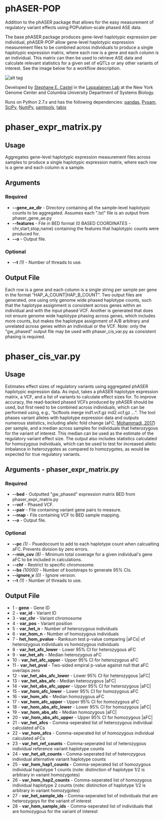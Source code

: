 # phASER-POP
Addition to the phASER package that allows for the easy measurement of regulatory variant effects using POPulation-scale phased ASE data.

The base phASER package produces gene-level haplotypic expression per individual, phASER-POP allow gene-level haplotypic expression measurement files to be combined across individuals to produce a single haplotypic expression matrix, where each row is a gene and each column is an individual. This matrix can then be used to retrieve ASE data and calculate relevant statistics for a given set of eQTLs or any other variants of interest. See the image below for a workflow description.

![alt tag](https://raw.github.com/secastel/phaser/master/docs/phaser_pop_workflow.png)

Developed by [Stephane E. Castel](mailto:stephanecastel@gmail.com) in the [Lappalainen Lab](http://tllab.org) at the New York Genome Center and Columbia University Department of Systems Biology.

Runs on Python 2.7.x and has the following dependencies: [pandas](http://pandas.pydata.org), [Pysam](https://github.com/pysam-developers/pysam), [SciPy](http://www.scipy.org), [NumPy](http://www.numpy.org), [samtools](http://www.htslib.org), [tabix](http://www.htslib.org/doc/tabix.html)

# phaser_expr_matrix.py
## Usage
Aggregates gene-level haplotypic expression measurement files across samples to produce a single haplotypic expression matrix, where each row is a gene and each column is a sample.

## Arguments
### Required
* **--gene_ae_dir** - Directory containing all the sample-level haplotypic counts to be aggregated. Assumes each ".txt" file is an output from phaser_gene_ae.py
* **--features** - File in BED format (0 BASED COORDINATES - chr,start,stop,name) containing the features that haplotypic counts were produced for.
* **--o** - Output file.

### Optional
* **--t** _(1)_ - Number of threads to use.

## Output File
Each row is a gene and each column is a single string per sample per gene in the format “HAP_A_COUNT|HAP_B_COUNT”. Two output files are generated, one using only genome wide phased haplotype counts, such that the haplotype assignment is consistent across genes within an individual and with the input phased VCF. Another is generated that does not ensure genome wide haplotype phasing across genes, which includes more counts, but makes the haplotype assignment of A/B arbitrary and unrelated across genes within an individual or the VCF. Note: only the "gw_phased" output file may be used with phaser_cis_var.py as consistent phasing is required.

# phaser_cis_var.py
## Usage
Estimates effect sizes of regulatory variants using aggregated phASER haplotypic expression data. As input, takes a phASER haplotype expression matrix, a VCF, and a list of variants to calculate effect sizes for. To improve accuracy, the read-backed phased VCFs produced by phASER should be used, but first need to be combined across individuals, which can be performed using, e.g., “bcftools merge ind1.vcf.gz ind2.vcf.gz …”. The tool phases variant alleles with haplotype expression data and outputs numerous statistics, including allelic fold change (aFC, [Mohammadi, 2017](http://www.genome.org/cgi/doi/10.1101/gr.216747.116)) per sample, and a median across samples for individuals that heterozygous for the variant of interest. This median can be used as the estimate of the regulatory variant effect size. The output also includes statistics calculated for homozygous individuals, which can be used to test for increased allelic imbalance in heterozygotes as compared to homozygotes, as would be expected for true regulatory variants.

## Arguments - phaser_expr_matrix.py
### Required
* **--bed** - Outputted "gw_phased" expression matrix BED from phaser_expr_matrix.py
* **--vcf** - Phased VCF.
* **--pair** - File containing variant gene pairs to measure.
* **--map** - File containing VCF to BED sample mapping.
* **--o** - Output file.

### Optional
* **--pc** _(1)_ - Psuedocount to add to each haplotype count when calcualting aFC. Prevents division by zero errors.
* **--min_cov** _(8)_ - Minimum total coverage for a given individual's gene aFC to be included in calculations.
* **--chr** - Restrict to specific chromosome.
* **--bs** _(10000)_ - Number of bootstraps to generate 95% CIs.
* **--ignore_v** _(0)_ - Ignore version.
* **--t** _(1)_ - Number of threads to use.

## Output File

* 1 - **gene** - Gene ID
* 2 - **var_id** - Variant ID
* 3 - **var_chr** -  Variant chromosome
* 4 - **var_pos** - Variant position
* 5 - **var_het_n** - Number of heterozygous individuals
* 6 - **var_hom_n** - Number of homozygous individuals
* 7 - **het_hom_pvalue** - Ranksum test p-value comparing |aFCs| of heterozygous individuals vs homozygous individuals
* 8 - **var_het_afc_lower** - Lower 95% CI for heterozygous aFC
* 9 - **var_het_afc** - Median heterozygous aFC
* 10 - **var_het_afc_upper** - Upper 95% CI for heterozygous aFC
* 11 - **var_het_pval** - Two-sided empiral p-value against null that aFC overlaps zero
* 12 - **var_het_abs_afc_lower** - Lower 95% CI for heterozygous |aFC|
* 13 - **var_het_abs_afc** - Median heterozygous |aFC|
* 14 - **var_het_abs_afc_upper** - Upper 95% CI for heterozygous |aFC|
* 15 - **var_hom_afc_lower** - Lower 95% CI for homozygous aFC 
* 16 - **var_hom_afc** - Median homozygous aFC
* 17 - **var_hom_afc_upper** - Upper 95% CI for homozygous aFC 
* 18 - **var_hom_abs_afc_lower** - Lower 95% CI for homozygous |aFC| 
* 19 - **var_hom_abs_afc** - Median homozygous |aFC|
* 20 - **var_hom_abs_afc_upper** - Upper 95% CI for homozygous |aFC|
* 21 - **var_het_afcs** - Comma-seperated list of heterozygous individual calculated aFCs
* 22 - **var_hom_afcs** - Comma-seperated list of homozygous individual calculated aFCs
* 23 - **var_het_ref_counts** - Comma-seperated list of heterozygous individual reference variant haplotype counts
* 24 - **var_het_alt_counts** - Comma-seperated list of heterozygous individual alternative variant haplotype counts
* 25 - **var_hom_hap1_counts** - Comma-seperated list of homozygous individual haplotype 1 counts (note: distinction of haplotype 1/2 is arbitrary in variant homozygotes)
* 26 - **var_hom_hap2_counts** - Comma-seperated list of homozygous individual haplotype 2 counts (note: distinction of haplotype 1/2 is arbitrary in variant homozygotes)
* 27 - **var_het_sample_ids** - Comma-seperated list of individuals that are heterozygoys for the variant of interest
* 28 - **var_hom_sample_ids** - Comma-seperated list of individuals that are homozygous for the variant of interest


